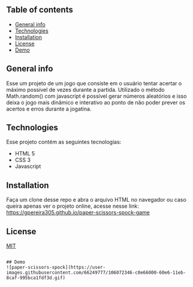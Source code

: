 

## Table of contents
* [General info](#general-info)
* [Technologies](#technologies)
* [Installation](#Installation)
* [License](#License)
* [Demo](#Demo)

## General info
Esse um projeto de um jogo que consiste em o usuário tentar acertar o máximo possível de vezes durante a partida. 
Utilizado o método Math.random() com javascript é possível gerar números aleatórios e isso deixa o jogo mais dinâmico e interativo ao ponto de não poder prever os acertos e erros
durante a jogatina.
	
## Technologies
Esse projeto contém as seguintes tecnologias:
* HTML 5
* CSS 3 
* Javascript
	
## Installation
Faça um clone desse repo e abra o arquivo HTML no navegador ou caso queira apenas ver o projeto online, acesse nesse link:  https://gpereira305.github.io/paper-scissors-spock-game
 

## License
[MIT](https://choosealicense.com/licenses/mit/)

```

## Demo
![paper-scissors-spock](https://user-images.githubusercontent.com/66249777/106072346-c0e66000-60e6-11eb-8caf-995bca1fdf3d.gif)
